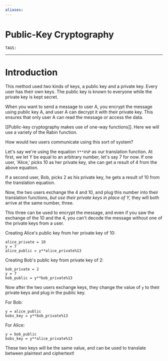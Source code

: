 ```yaml
---
aliases: 
---
```

# Public-Key Cryptography
`TAGS:` 

---
# Introduction
This method used *two* kinds of keys, a public key and a private key. Every user has their own keys. The public key is known to everyone while the private key is kept secret. 

When you want to send a message to user A, you encrypt the message using public key A, and user A can decrypt it with their private key. This ensures that only user A can read the message or access the data. 

 [[Public-key cryptography makes use of one-way functions]]. Here we will use a variety of the Rabin function. 

How would two users communicate using this sort of system?

Let's say we're using the equation `Y**X%P` as our translation function. At first, we let Y be equal to an arbitrary number, let's say 7 for now. If one user, 'Alice,' picks 10 as her private key, she can get a result of 4 from the above equation. 

If a second user, Bob, picks 2 as his private key, he gets a result of 10 from the translation equation.

Now, the two users exchange the 4 and 10, and plug this number into their translation functions, *but use their private keys in place of Y,* they will both arrive at the same number, three. 

This three can be used to encrypt the message, and even if you saw the exchange of the 10 and the 4, you can't decode the message without one of the private keys from a user.

Creating Alice's public key from her private key of 10:
```
alice_private = 10
y = 7
alice_public = y**alice_private%13
```

Creating Bob's public key from private key of 2:
```
bob_private = 2
y = 7
bob_public = y**bob_private%13
```

Now after the two users exchange keys, they change the value of `y` to their private keys and plug in the public key.

For Bob:
```
y = alice_public
bobs_key = y**bob_private%13
```

For Alice:
```
y = bob_public
bobs_key = y**alice_private%13
```

These two keys will be the same value, and can be used to translate between plaintext and ciphertext!